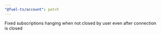 ```yaml
---
"@fuel-ts/account": patch
---
```


Fixed subscriptions hanging when not closed by user even after connection is closed
